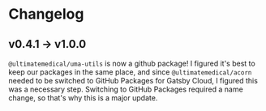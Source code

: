 # Changelog

## v0.4.1 -> v1.0.0
`@ultimatemedical/uma-utils` is now a github package! I figured it's best to keep our packages in the same place, and since `@ultimatemedical/acorn` needed to be switched to GitHub Packages for Gatsby Cloud, I figured this was a necessary step. Switching to GitHub Packages required a name change, so that's why this is a major update.